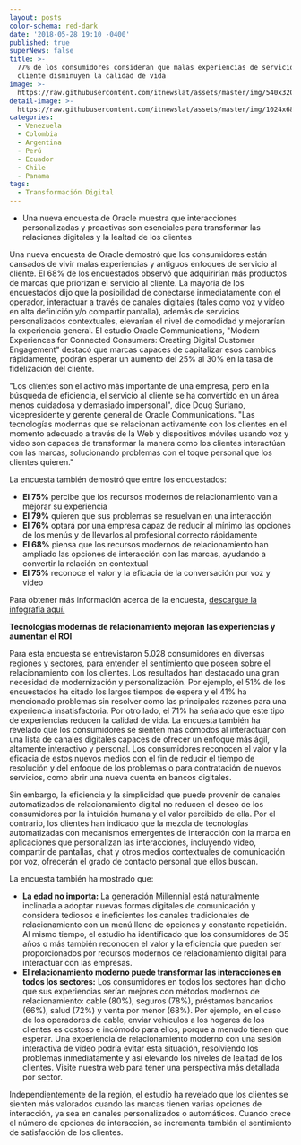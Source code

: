 ```yaml
---
layout: posts
color-schema: red-dark
date: '2018-05-28 19:10 -0400'
published: true
superNews: false
title: >-
  77% de los consumidores consideran que malas experiencias de servicio al
  cliente disminuyen la calidad de vida
image: >-
  https://raw.githubusercontent.com/itnewslat/assets/master/img/540x320/Mark-Hurd-p.jpg
detail-image: >-
  https://raw.githubusercontent.com/itnewslat/assets/master/img/1024x680/Mark-Hurd-g.jpg
categories:
  - Venezuela
  - Colombia
  - Argentina
  - Perú
  - Ecuador
  - Chile
  - Panama
tags:
  - Transformación Digital
---
```

- Una nueva encuesta de Oracle muestra que interacciones personalizadas y proactivas son esenciales para transformar las relaciones digitales y la lealtad de los clientes

Una nueva encuesta de Oracle demostró que los consumidores están cansados de vivir malas experiencias y antiguos enfoques de servicio al cliente. El 68% de los encuestados observó que adquirirían más productos de marcas que priorizan el servicio al cliente. La mayoría de los encuestados dijo que la posibilidad de conectarse inmediatamente con el operador, interactuar a través de canales digitales (tales como voz y video en alta definición y/o compartir pantalla), además de servicios personalizados contextuales, elevarían el nivel de comodidad y mejorarían la experiencia general. El estudio Oracle Communications, "Modern Experiences for Connected Consumers: Creating Digital Customer Engagement"  destacó que marcas capaces de capitalizar esos cambios rápidamente, podrán esperar un aumento del 25% al 30% en la tasa de fidelización del cliente.

"Los clientes son el activo más importante de una empresa, pero en la búsqueda de eficiencia, el servicio al cliente se ha convertido en un área menos cuidadosa y demasiado impersonal", dice Doug Suriano, vicepresidente y gerente general de Oracle Communications. "Las tecnologías modernas que se relacionan activamente con los clientes en el momento adecuado a través de la Web y dispositivos móviles usando voz y video son capaces de transformar la manera como los clientes interactúan con las marcas, solucionando problemas con el toque personal que los clientes quieren."

La encuesta también demostró que entre los encuestados:

- **El 75%** percibe que los recursos modernos de relacionamiento van a mejorar su experiencia  
- **El 79%** quieren que sus problemas se resuelvan en una interacción 
- **El 76%** optará por una empresa capaz de reducir al mínimo las opciones de los menús y de llevarlos al profesional correcto rápidamente  
- **El 68%** piensa que los recursos modernos de relacionamiento han ampliado las opciones de interacción con las marcas, ayudando a convertir la relación en contextual  
- **El 75%** reconoce el valor y la eficacia de la conversación por voz y video

Para obtener más información acerca de la encuesta, [descargue la infografía aquí.](https://www.oracle.com/a/ocom/docs/oracle-mobile-comms-infographic-kr.pdf)

**Tecnologías modernas de relacionamiento mejoran las experiencias y aumentan el ROI** 

Para esta encuesta se entrevistaron 5.028 consumidores en diversas regiones y sectores, para entender el sentimiento que poseen sobre el relacionamiento con los clientes. Los resultados han destacado una gran necesidad de modernización y personalización. Por ejemplo, el 51% de los encuestados ha citado los largos tiempos de espera y el 41% ha mencionado problemas sin resolver como las principales razones para una experiencia insatisfactoria. Por otro lado, el 71% ha señalado que este tipo de experiencias reducen la calidad de vida.
La encuesta también ha revelado que los consumidores se sienten más cómodos al interactuar con una lista de canales digitales capaces de ofrecer un enfoque más ágil, altamente interactivo y personal. Los consumidores reconocen el valor y la eficacia de estos nuevos medios con el fin de reducir el tiempo de resolución y del enfoque de los problemas o para contratación de nuevos servicios, como abrir una nueva cuenta en bancos digitales.

Sin embargo, la eficiencia y la simplicidad que puede provenir de canales automatizados de relacionamiento digital no reducen el deseo de los consumidores por la intuición humana y el valor percibido de ella. Por el contrario, los clientes han indicado que la mezcla de tecnologías automatizadas con mecanismos emergentes de interacción con la marca en aplicaciones que personalizan las interacciones, incluyendo video, compartir de pantallas, chat y otros medios contextuales de comunicación por voz, ofrecerán el grado de contacto personal que ellos buscan.  

La encuesta también ha mostrado que:

- **La edad no importa:** La generación Millennial está naturalmente inclinada a adoptar nuevas formas digitales de comunicación y considera tediosos e ineficientes los canales tradicionales de relacionamiento con un menú lleno de opciones y constante repetición. Al mismo tiempo, el estudio ha identificado que los consumidores de 35 años o más también reconocen el valor y la eficiencia que pueden ser proporcionados por recursos modernos de relacionamiento digital para interactuar con las empresas.
- **El relacionamiento moderno puede transformar las interacciones en todos los sectores:** Los consumidores en todos los sectores han dicho que sus experiencias serían mejores con métodos modernos de relacionamiento: cable (80%), seguros (78%), préstamos bancarios (66%), salud (72%) y venta por menor (68%). Por ejemplo, en el caso de los operadores de cable, enviar vehículos a los hogares de los clientes es costoso e incómodo para ellos, porque a menudo tienen que esperar. Una experiencia de relacionamiento moderno con una sesión interactiva de video podría evitar esta situación, resolviendo los problemas inmediatamente y así elevando los niveles de lealtad de los clientes. Visite nuestra web para tener una perspectiva más detallada por sector.
 

Independientemente de la región, el estudio ha revelado que los clientes se sienten más valorados cuando las marcas tienen varias opciones de interacción, ya sea en canales personalizados o automáticos. Cuando crece el número de opciones de interacción, se incrementa también el sentimiento de satisfacción de los clientes.
 


